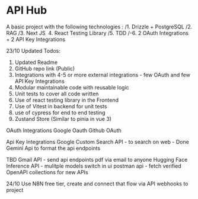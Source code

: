 # **API Hub**
A basic project with the following technologies :
/1. ⁠Drizzle + PostgreSQL
/2. ⁠RAG
/3. Next JS  ⁠
4. React Testing Library
/5. ⁠⁠TDD
/-6. 2 ⁠OAuth Integrations + 2 API Key Integrations

23/10 Updated Todos:
1. Updated Readme
2. GitHub repo link (Public)
3. ⁠Integrations with 4-5 or more external integrations - few OAuth and few API Key Integrations 
4. Modular maintainable code with reusable logic 
5. ⁠Unit tests to cover all code written 
6. ⁠Use of react testing library in the Frontend 
7. ⁠Use of Vitest in backend for unit tests 
8. use of cypress for end to end testing
9. Zustand Store (Similar to pinia in vue 3)


OAuth Integrations
Google Oauth
Github OAuth

Api Key Integrations
Google Custom Search API - to search on web - Done
Gemini Api to format the api endpoints

TBD
Gmail API                   -   send api endpoints pdf via email to anyone
Hugging Face Inference API  -   mulitple models switch in ui
postman api                 -   fetch verified OpenAPI collections for new APIs

24/10
Use N8N free tier, create and connect that flow via API webhooks to project